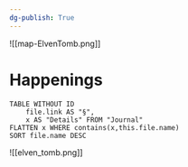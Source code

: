 ```yaml
---
dg-publish: True
---
```

![[map-ElvenTomb.png]]
# Happenings
```dataview
TABLE WITHOUT ID
	file.link AS "§", 
	x AS "Details" FROM "Journal"
FLATTEN x WHERE contains(x,this.file.name) 
SORT file.name DESC
```

![[elven_tomb.png]]